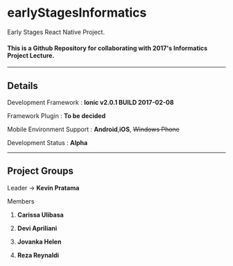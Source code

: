 # earlyStagesInformatics
Early Stages React Native Project.
#### This is a Github Repository for collaborating with 2017's Informatics Project Lecture.

---

## **Details**

Development Framework : **Ionic v2.0.1 BUILD 2017-02-08**

Framework Plugin : **To be decided**

Mobile Environment Support : **Android**,**iOS**, ~~Windows Phone~~

Development Status : **Alpha**

---
## **Project Groups**

Leader -> **Kevin Pratama**

Members

1. **Carissa Ulibasa**

2. **Devi Apriliani**

3. **Jovanka Helen**

4. **Reza Reynaldi**
